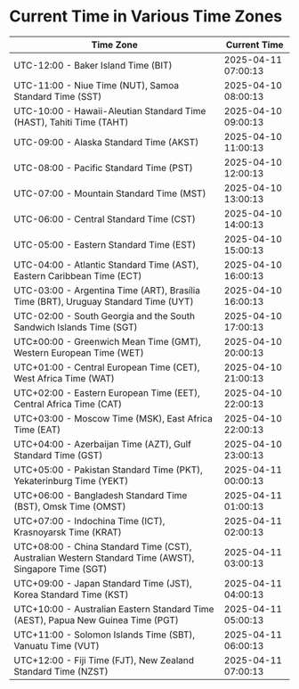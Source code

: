 # Current Time in Various Time Zones

| Time Zone | Current Time |
|-----------|--------------|
| UTC-12:00 - Baker Island Time (BIT) | 2025-04-11 07:00:13 |
| UTC-11:00 - Niue Time (NUT), Samoa Standard Time (SST) | 2025-04-10 08:00:13 |
| UTC-10:00 - Hawaii-Aleutian Standard Time (HAST), Tahiti Time (TAHT) | 2025-04-10 09:00:13 |
| UTC-09:00 - Alaska Standard Time (AKST) | 2025-04-10 11:00:13 |
| UTC-08:00 - Pacific Standard Time (PST) | 2025-04-10 12:00:13 |
| UTC-07:00 - Mountain Standard Time (MST) | 2025-04-10 13:00:13 |
| UTC-06:00 - Central Standard Time (CST) | 2025-04-10 14:00:13 |
| UTC-05:00 - Eastern Standard Time (EST) | 2025-04-10 15:00:13 |
| UTC-04:00 - Atlantic Standard Time (AST), Eastern Caribbean Time (ECT) | 2025-04-10 16:00:13 |
| UTC-03:00 - Argentina Time (ART), Brasília Time (BRT), Uruguay Standard Time (UYT) | 2025-04-10 16:00:13 |
| UTC-02:00 - South Georgia and the South Sandwich Islands Time (SGT) | 2025-04-10 17:00:13 |
| UTC±00:00 - Greenwich Mean Time (GMT), Western European Time (WET) | 2025-04-10 20:00:13 |
| UTC+01:00 - Central European Time (CET), West Africa Time (WAT) | 2025-04-10 21:00:13 |
| UTC+02:00 - Eastern European Time (EET), Central Africa Time (CAT) | 2025-04-10 22:00:13 |
| UTC+03:00 - Moscow Time (MSK), East Africa Time (EAT) | 2025-04-10 22:00:13 |
| UTC+04:00 - Azerbaijan Time (AZT), Gulf Standard Time (GST) | 2025-04-10 23:00:13 |
| UTC+05:00 - Pakistan Standard Time (PKT), Yekaterinburg Time (YEKT) | 2025-04-11 00:00:13 |
| UTC+06:00 - Bangladesh Standard Time (BST), Omsk Time (OMST) | 2025-04-11 01:00:13 |
| UTC+07:00 - Indochina Time (ICT), Krasnoyarsk Time (KRAT) | 2025-04-11 02:00:13 |
| UTC+08:00 - China Standard Time (CST), Australian Western Standard Time (AWST), Singapore Time (SGT) | 2025-04-11 03:00:13 |
| UTC+09:00 - Japan Standard Time (JST), Korea Standard Time (KST) | 2025-04-11 04:00:13 |
| UTC+10:00 - Australian Eastern Standard Time (AEST), Papua New Guinea Time (PGT) | 2025-04-11 05:00:13 |
| UTC+11:00 - Solomon Islands Time (SBT), Vanuatu Time (VUT) | 2025-04-11 06:00:13 |
| UTC+12:00 - Fiji Time (FJT), New Zealand Standard Time (NZST) | 2025-04-11 07:00:13 |

